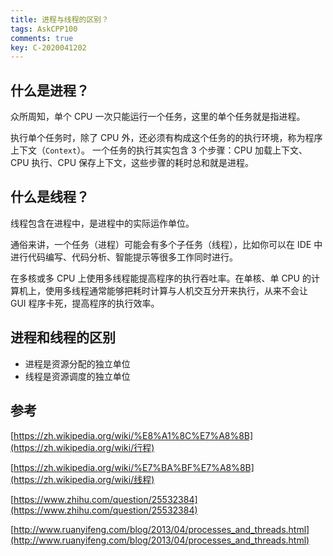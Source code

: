 ```yaml
---
title: 进程与线程的区别？
tags: AskCPP100
comments: true
key: C-2020041202
---
```


## 什么是进程？

众所周知，单个 CPU 一次只能运行一个任务，这里的单个任务就是指进程。

执行单个任务时，除了 CPU 外，还必须有构成这个任务的的执行环境，称为程序上下文（`Context`）。 一个任务的执行其实包含 3 个步骤：CPU 加载上下文、CPU 执行、CPU 保存上下文，这些步骤的耗时总和就是进程。

## 什么是线程？

线程包含在进程中，是进程中的实际运作单位。

通俗来讲，一个任务（进程）可能会有多个子任务（线程），比如你可以在 IDE 中进行代码编写、代码分析、智能提示等很多工作同时进行。

在多核或多 CPU 上使用多线程能提高程序的执行吞吐率。在单核、单 CPU 的计算机上，使用多线程通常能够把耗时计算与人机交互分开来执行，从来不会让 GUI 程序卡死，提高程序的执行效率。

## 进程和线程的区别

* 进程是资源分配的独立单位
* 线程是资源调度的独立单位

## 参考

[https://zh.wikipedia.org/wiki/%E8%A1%8C%E7%A8%8B](https://zh.wikipedia.org/wiki/行程)

[https://zh.wikipedia.org/wiki/%E7%BA%BF%E7%A8%8B](https://zh.wikipedia.org/wiki/线程)

[https://www.zhihu.com/question/25532384](https://www.zhihu.com/question/25532384)

[http://www.ruanyifeng.com/blog/2013/04/processes_and_threads.html](http://www.ruanyifeng.com/blog/2013/04/processes_and_threads.html)
